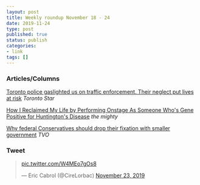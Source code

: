 ```yaml
---
layout: post
title: Weekly roundup November 18 - 24
date: 2019-11-24
type: post
published: true
status: publish
categories:
- link
tags: []
---
```


### Articles/Columns

[Toronto police gaslighted us on traffic enforcement. Their neglect put lives at risk](https://www.thestar.com/opinion/contributors/2019/11/22/lack-of-toronto-traffic-enforcement-put-lives-at-risk-for-this-the-police-chief-must-resign.html "Toronto police gaslighted us on traffic enforcement. Their neglect put lives at risk. By Shawn Micallef") *Toronto Star*

[How I Reclaimed My Life by Performing Onstage As Someone Who's Gene Positive for Huntington's Disease](https://themighty.com/2019/11/reclaiming-my-life-with-huntingtons-disease/ "How I Reclaimed My Life by Performing Onstage As Someone Who's Gene Positive for Huntington's Disease. By Erin Paterson") *the mighty*

[Why federal Conservatives should drop their fixation with smaller government](https://www.tvo.org/article/why-federal-conservatives-should-drop-their-fixation-with-smaller-government "Why federal Conservatives should drop their fixation with smaller government. By Joh Michael McGrath") *TVO*


### Tweet

<blockquote class="twitter-tweet"><p lang="und" dir="ltr"><a href="https://t.co/W4MEo7gOs8">pic.twitter.com/W4MEo7gOs8</a></p>&mdash; Eric Cabrol (@CireLorbac) <a href="https://twitter.com/CireLorbac/status/1198190382254841856?ref_src=twsrc%5Etfw">November 23, 2019</a></blockquote> <script async src="https://platform.twitter.com/widgets.js" charset="utf-8"></script>
